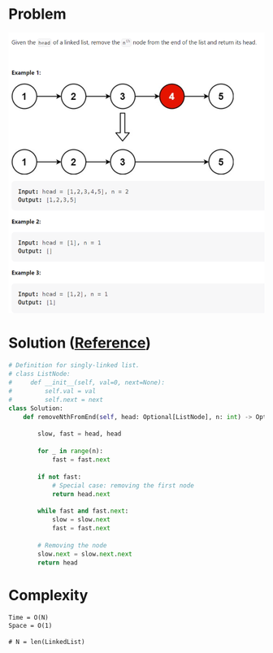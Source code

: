 # Problem
![](../problems/19-remove-nth-node-from-end-of-list.png)

# Solution ([Reference](https://youtu.be/XVuQxVej6y8))
```python
# Definition for singly-linked list.
# class ListNode:
#     def __init__(self, val=0, next=None):
#         self.val = val
#         self.next = next
class Solution:
    def removeNthFromEnd(self, head: Optional[ListNode], n: int) -> Optional[ListNode]:

        slow, fast = head, head

        for _ in range(n):
            fast = fast.next
        
        if not fast:
            # Special case: removing the first node
            return head.next

        while fast and fast.next:
            slow = slow.next
            fast = fast.next

        # Removing the node
        slow.next = slow.next.next
        return head
```

# Complexity
```
Time = O(N)
Space = O(1)

# N = len(LinkedList)
```